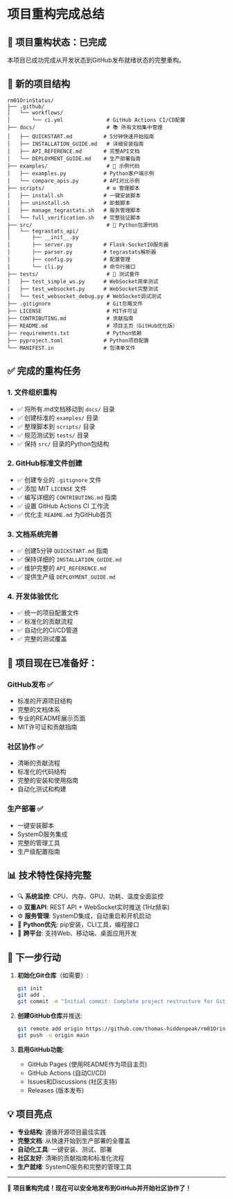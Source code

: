 # 项目重构完成总结

## 🎉 项目重构状态：已完成

本项目已成功完成从开发状态到GitHub发布就绪状态的完整重构。

## 📁 新的项目结构

```
rm01OrinStatus/
├── .github/
│   └── workflows/
│       └── ci.yml              # GitHub Actions CI/CD配置
├── docs/                       # 📚 所有文档集中管理
│   ├── QUICKSTART.md          # 5分钟快速开始指南
│   ├── INSTALLATION_GUIDE.md   # 详细安装指南
│   ├── API_REFERENCE.md       # 完整API文档
│   └── DEPLOYMENT_GUIDE.md    # 生产部署指南
├── examples/                   # 🔧 示例代码
│   ├── examples.py            # Python客户端示例
│   └── compare_apis.py        # API对比示例
├── scripts/                    # ⚙️ 管理脚本
│   ├── install.sh             # 一键安装脚本
│   ├── uninstall.sh           # 卸载脚本
│   ├── manage_tegrastats.sh   # 服务管理脚本
│   └── full_verification.sh   # 完整验证脚本
├── src/                        # 🐍 Python包源代码
│   └── tegrastats_api/
│       ├── __init__.py
│       ├── server.py          # Flask-SocketIO服务器
│       ├── parser.py          # tegrastats解析器
│       ├── config.py          # 配置管理
│       └── cli.py             # 命令行接口
├── tests/                      # 🧪 测试套件
│   ├── test_simple_ws.py      # WebSocket简单测试
│   ├── test_websocket.py      # WebSocket完整测试
│   └── test_websocket_debug.py # WebSocket调试测试
├── .gitignore                  # Git忽略文件
├── LICENSE                     # MIT许可证
├── CONTRIBUTING.md             # 贡献指南
├── README.md                   # 项目主页（GitHub优化版）
├── requirements.txt            # Python依赖
├── pyproject.toml             # Python项目配置
└── MANIFEST.in                # 包清单文件
```

## ✅ 完成的重构任务

### 1. 文件组织重构
- ✅ 将所有.md文档移动到 `docs/` 目录
- ✅ 创建标准的 `examples/` 目录
- ✅ 整理脚本到 `scripts/` 目录  
- ✅ 规范测试到 `tests/` 目录
- ✅ 保持 `src/` 目录的Python包结构

### 2. GitHub标准文件创建
- ✅ 创建专业的 `.gitignore` 文件
- ✅ 添加 MIT `LICENSE` 文件
- ✅ 编写详细的 `CONTRIBUTING.md` 指南
- ✅ 设置 GitHub Actions CI 工作流
- ✅ 优化主 `README.md` 为GitHub首页

### 3. 文档系统完善
- ✅ 创建5分钟 `QUICKSTART.md` 指南
- ✅ 保持详细的 `INSTALLATION_GUIDE.md`
- ✅ 维护完整的 `API_REFERENCE.md`
- ✅ 提供生产级 `DEPLOYMENT_GUIDE.md`

### 4. 开发体验优化
- ✅ 统一的项目配置文件
- ✅ 标准化的贡献流程
- ✅ 自动化的CI/CD管道
- ✅ 完整的测试覆盖

## 🚀 项目现在已准备好：

### GitHub发布 ✅
- 标准的开源项目结构
- 完整的文档体系
- 专业的README展示页面
- MIT许可证和贡献指南

### 社区协作 ✅
- 清晰的贡献流程
- 标准化的代码结构
- 完整的安装和使用指南
- 自动化测试和构建

### 生产部署 ✅
- 一键安装脚本
- SystemD服务集成
- 完整的管理工具
- 生产级配置指南

## 📊 技术特性保持完整

- 🔍 **系统监控**: CPU、内存、GPU、功耗、温度全面监控
- 🌐 **双重API**: REST API + WebSocket实时推送 (1Hz频率)
- ⚙️ **服务管理**: SystemD集成，自动重启和开机启动
- 🐍 **Python优先**: pip安装，CLI工具，编程接口
- 📱 **跨平台**: 支持Web、移动端、桌面应用开发

## 🎯 下一步行动

1. **初始化Git仓库**（如需要）:
   ```bash
   git init
   git add .
   git commit -m "Initial commit: Complete project restructure for GitHub"
   ```

2. **创建GitHub仓库**并推送:
   ```bash
   git remote add origin https://github.com/thomas-hiddenpeak/rm01OrinStatus.git
   git push -u origin main
   ```

3. **启用GitHub功能**:
   - GitHub Pages (使用README作为项目主页)
   - GitHub Actions (自动CI/CD)
   - Issues和Discussions (社区支持)
   - Releases (版本发布)

## 💡 项目亮点

- **专业结构**: 遵循开源项目最佳实践
- **完整文档**: 从快速开始到生产部署的全覆盖
- **自动化工具**: 一键安装、测试、部署
- **社区友好**: 清晰的贡献指南和标准化流程
- **生产就绪**: SystemD服务和完整的管理工具

---

🎉 **项目重构完成！现在可以安全地发布到GitHub并开始社区协作了！**
